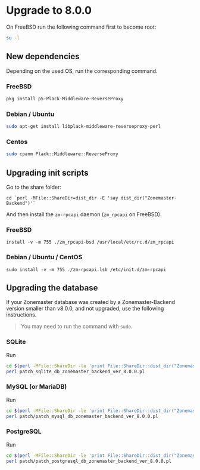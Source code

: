 # Upgrade to 8.0.0

On FreeBSD run the following command first to become root:

```sh
su -l
```

## New dependencies

Depending on the used OS, run the corresponding command.

### FreeBSD

```sh
pkg install p5-Plack-Middleware-ReverseProxy
```

### Debian / Ubuntu

```sh
sudo apt-get install libplack-middleware-reverseproxy-perl
```

### Centos

```sh
sudo cpanm Plack::Middleware::ReverseProxy
```


## Upgrading init scripts

Go to the share folder:
```
cd `perl -MFile::ShareDir=dist_dir -E 'say dist_dir("Zonemaster-Backend")'`
```

And then install the `zm-rpcapi` daemon (`zm_rpcapi` on FreeBSD).

### FreeBSD

```
install -v -m 755 ./zm_rpcapi-bsd /usr/local/etc/rc.d/zm_rpcapi
```

### Debian / Ubuntu / CentOS

```
sudo install -v -m 755 ./zm-rpcapi.lsb /etc/init.d/zm-rpcapi
```


## Upgrading the database

If your Zonemaster database was created by a Zonemaster-Backend version smaller
than v8.0.0, and not upgraded, use the following instructions.

> You may need to run the command with `sudo`.

### SQLite

Run
```sh
cd $(perl -MFile::ShareDir -le 'print File::ShareDir::dist_dir("Zonemaster-Backend")')
perl patch_sqlite_db_zonemaster_backend_ver_8.0.0.pl
```


### MySQL (or MariaDB)

Run
```sh
cd $(perl -MFile::ShareDir -le 'print File::ShareDir::dist_dir("Zonemaster-Backend")')
perl patch/patch_mysql_db_zonemaster_backend_ver_8.0.0.pl
```


### PostgreSQL

Run
```sh
cd $(perl -MFile::ShareDir -le 'print File::ShareDir::dist_dir("Zonemaster-Backend")')
perl patch/patch_postgresql_db_zonemaster_backend_ver_8.0.0.pl
```
